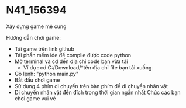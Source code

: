# N41_156394
Xây dựng game mê cung

Hướng dẫn chơi game:
- Tải game trên link github
- Tải phần mềm ide để complie được code python
- Mở terminal và cd đến địa chỉ code bạn vừa tải
  - Ví dụ : cd C:/Download/*tên địa chỉ file bạn tải xuống
- Gõ lệnh: "python main.py"
- Bắt đầu chơi game
- Sử dụng 4 phím di chuyển trên bàn phím để di chuyển nhân vật
- Di chuyển nhân vật đến đích trong thời gian ngắn nhất
Chúc các bạn chơi game vui vẻ

